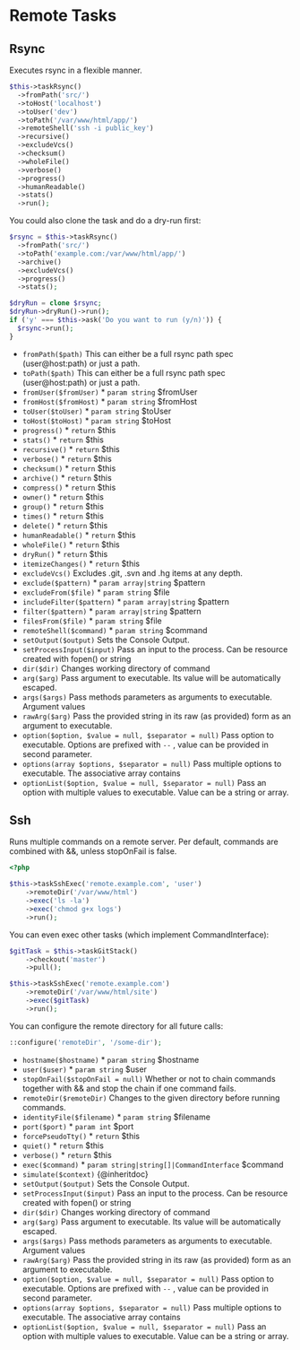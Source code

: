 # Remote Tasks
## Rsync


Executes rsync in a flexible manner.

``` php
$this->taskRsync()
  ->fromPath('src/')
  ->toHost('localhost')
  ->toUser('dev')
  ->toPath('/var/www/html/app/')
  ->remoteShell('ssh -i public_key')
  ->recursive()
  ->excludeVcs()
  ->checksum()
  ->wholeFile()
  ->verbose()
  ->progress()
  ->humanReadable()
  ->stats()
  ->run();
```

You could also clone the task and do a dry-run first:

``` php
$rsync = $this->taskRsync()
  ->fromPath('src/')
  ->toPath('example.com:/var/www/html/app/')
  ->archive()
  ->excludeVcs()
  ->progress()
  ->stats();

$dryRun = clone $rsync;
$dryRun->dryRun()->run();
if ('y' === $this->ask('Do you want to run (y/n)')) {
  $rsync->run();
}
```

* `fromPath($path)`  This can either be a full rsync path spec (user@host:path) or just a path.
* `toPath($path)`  This can either be a full rsync path spec (user@host:path) or just a path.
* `fromUser($fromUser)`   * `param string` $fromUser
* `fromHost($fromHost)`   * `param string` $fromHost
* `toUser($toUser)`   * `param string` $toUser
* `toHost($toHost)`   * `param string` $toHost
* `progress()`   * `return` $this
* `stats()`   * `return` $this
* `recursive()`   * `return` $this
* `verbose()`   * `return` $this
* `checksum()`   * `return` $this
* `archive()`   * `return` $this
* `compress()`   * `return` $this
* `owner()`   * `return` $this
* `group()`   * `return` $this
* `times()`   * `return` $this
* `delete()`   * `return` $this
* `humanReadable()`   * `return` $this
* `wholeFile()`   * `return` $this
* `dryRun()`   * `return` $this
* `itemizeChanges()`   * `return` $this
* `excludeVcs()`  Excludes .git, .svn and .hg items at any depth.
* `exclude($pattern)`   * `param array|string` $pattern
* `excludeFrom($file)`   * `param string` $file
* `includeFilter($pattern)`   * `param array|string` $pattern
* `filter($pattern)`   * `param array|string` $pattern
* `filesFrom($file)`   * `param string` $file
* `remoteShell($command)`   * `param string` $command
* `setOutput($output)`  Sets the Console Output.
* `setProcessInput($input)`  Pass an input to the process. Can be resource created with fopen() or string
* `dir($dir)`  Changes working directory of command
* `arg($arg)`  Pass argument to executable. Its value will be automatically escaped.
* `args($args)`  Pass methods parameters as arguments to executable. Argument values
* `rawArg($arg)`  Pass the provided string in its raw (as provided) form as an argument to executable.
* `option($option, $value = null, $separator = null)`  Pass option to executable. Options are prefixed with `--` , value can be provided in second parameter.
* `options(array $options, $separator = null)`  Pass multiple options to executable. The associative array contains
* `optionList($option, $value = null, $separator = null)`  Pass an option with multiple values to executable. Value can be a string or array.

## Ssh


Runs multiple commands on a remote server.
Per default, commands are combined with &&, unless stopOnFail is false.

```php
<?php

$this->taskSshExec('remote.example.com', 'user')
    ->remoteDir('/var/www/html')
    ->exec('ls -la')
    ->exec('chmod g+x logs')
    ->run();

```

You can even exec other tasks (which implement CommandInterface):

```php
$gitTask = $this->taskGitStack()
    ->checkout('master')
    ->pull();

$this->taskSshExec('remote.example.com')
    ->remoteDir('/var/www/html/site')
    ->exec($gitTask)
    ->run();
```

You can configure the remote directory for all future calls:

```php
::configure('remoteDir', '/some-dir');
```

* `hostname($hostname)`   * `param string` $hostname
* `user($user)`   * `param string` $user
* `stopOnFail($stopOnFail = null)`  Whether or not to chain commands together with && and stop the chain if one command fails.
* `remoteDir($remoteDir)`  Changes to the given directory before running commands.
* `identityFile($filename)`   * `param string` $filename
* `port($port)`   * `param int` $port
* `forcePseudoTty()`   * `return` $this
* `quiet()`   * `return` $this
* `verbose()`   * `return` $this
* `exec($command)`   * `param string|string[]|CommandInterface` $command
* `simulate($context)`  {@inheritdoc}
* `setOutput($output)`  Sets the Console Output.
* `setProcessInput($input)`  Pass an input to the process. Can be resource created with fopen() or string
* `dir($dir)`  Changes working directory of command
* `arg($arg)`  Pass argument to executable. Its value will be automatically escaped.
* `args($args)`  Pass methods parameters as arguments to executable. Argument values
* `rawArg($arg)`  Pass the provided string in its raw (as provided) form as an argument to executable.
* `option($option, $value = null, $separator = null)`  Pass option to executable. Options are prefixed with `--` , value can be provided in second parameter.
* `options(array $options, $separator = null)`  Pass multiple options to executable. The associative array contains
* `optionList($option, $value = null, $separator = null)`  Pass an option with multiple values to executable. Value can be a string or array.


